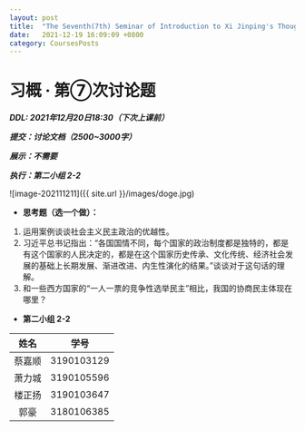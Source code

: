 ```yaml
---
layout: post
title:  "The Seventh(7th) Seminar of Introduction to Xi Jinping's Thought"
date:   2021-12-19 16:09:09 +0800
category: CoursesPosts
---
```




# 习概 · 第⑦次讨论题

***DDL: 2021年12月20日18:30（下次上课前）***

***提交：讨论文档（2500~3000字）***

***展示：不需要***

***执行：第二小组 2-2***

![image-202111211]({{ site.url }}/images/doge.jpg)

- **思考题（选一个做）：**

1. 运用案例谈谈社会主义民主政治的优越性。
2. 习近平总书记指出：“各国国情不同，每个国家的政治制度都是独特的，都是有这个国家的人民决定的，都是在这个国家历史传承、文化传统、经济社会发展的基础上长期发展、渐进改进、内生性演化的结果。”谈谈对于这句话的理解。
3. 和一些西方国家的“一人一票的竞争性选举民主”相比，我国的协商民主体现在哪里？

- **第二小组 2-2**

|姓名|学号|
|:-----:|:-----:|
|蔡嘉顺|3190103129|
|萧力城|3190105596|
|楼正扬|3190103647|
|郭豪|3180106385|

